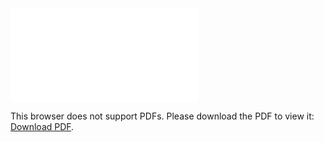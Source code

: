 <object data="christ-in-song/CIS1908pdfs/941.pdf" type="application/pdf" width="100%" height="1024px">
    <embed src="christ-in-song/CIS1908pdfs/941.pdf">
        <p>This browser does not support PDFs. Please download the PDF to view it: <a href="christ-in-song/CIS1908pdfs/941.pdf">Download PDF</a>.</p>
    </embed>
</object>
